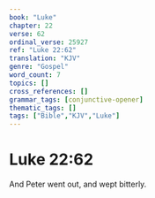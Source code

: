 ```yaml
---
book: "Luke"
chapter: 22
verse: 62
ordinal_verse: 25927
ref: "Luke 22:62"
translation: "KJV"
genre: "Gospel"
word_count: 7
topics: []
cross_references: []
grammar_tags: [conjunctive-opener]
thematic_tags: []
tags: ["Bible","KJV","Luke"]
---
```


# Luke 22:62

And Peter went out, and wept bitterly.
